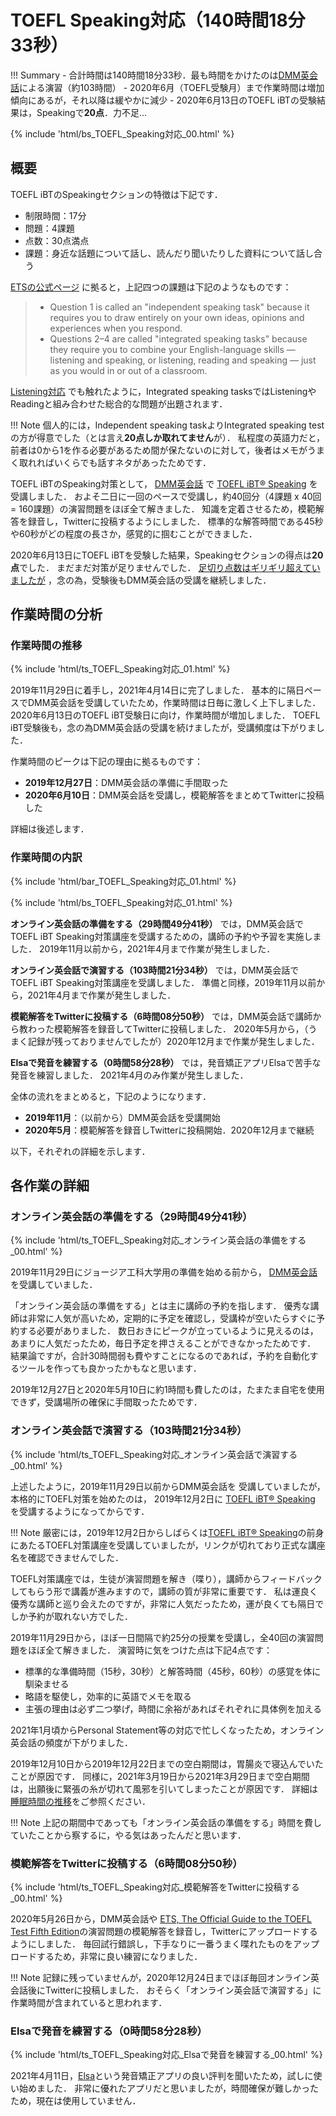 # TOEFL Speaking対応（140時間18分33秒）

!!! Summary
    - 合計時間は140時間18分33秒．最も時間をかけたのは[DMM英会話](https://eikaiwa.dmm.com/)による演習（約103時間）
    - 2020年6月（TOEFL受験月）まで作業時間は増加傾向にあるが，それ以降は緩やかに減少
    - 2020年6月13日のTOEFL iBTの受験結果は，Speakingで**20点**．力不足…

{% include 'html/bs_TOEFL_Speaking対応_00.html' %}

## 概要

TOEFL iBTのSpeakingセクションの特徴は下記です．

- 制限時間：17分
- 問題：4課題
- 点数：30点満点
- 課題：身近な話題について話し、読んだり聞いたりした資料について話し合う

[ETSの公式ページ](https://www.ets.org/toefl/test-takers/ibt/about/content/speaking)
に拠ると，上記四つの課題は下記のようなものです：

> - Question 1 is called an "independent speaking task" because it requires you to draw entirely on your own ideas, opinions and experiences when you respond.
> - Questions 2–4 are called "integrated speaking tasks" because they require you to combine your English-language skills — listening and speaking, or listening, reading and speaking — just as you would in or out of a classroom.

[Listening対応](https://kakeami.github.io/road-to-gatech/toefl-l/)
でも触れたように，Integrated speaking tasksではListeningやReadingと組み合わせた総合的な問題が出題されます．

!!! Note
    個人的には，Independent speaking taskよりIntegrated speaking testの方が得意でした（とは言え**20点しか取れてません**が）．
    私程度の英語力だと，前者は0から1を作る必要があるため間が保たないのに対して，後者はメモがうまく取れればいくらでも話すネタがあったためです．

TOEFL iBTのSpeaking対策として，
[DMM英会話](https://eikaiwa.dmm.com/)
で
[TOEFL iBT® Speaking](https://eikaiwa.dmm.com/app/materials/toefl-ibt-speaking/n_Camse6EeiarIthGrbo5A)
を受講しました．
およそ二日に一回のペースで受講し，約40回分（4課題 x 40回 = 160課題）の演習問題をほぼ全て解きました．
知識を定着させるため，模範解答を録音し，Twitterに投稿するようにしました．
標準的な解答時間である45秒や60秒がどの程度の長さか，感覚的に掴むことができました．

2020年6月13日にTOEFL iBTを受験した結果，Speakingセクションの得点は**20点**でした．
まだまだ対策が足りませんでした．
[足切り点数はギリギリ超えていましたが](https://kakeami.github.io/road-to-gatech/a-b/)
，念の為，受験後もDMM英会話の受講を継続しました．

## 作業時間の分析

### 作業時間の推移

{% include 'html/ts_TOEFL_Speaking対応_01.html' %}

2019年11月29日に着手し，2021年4月14日に完了しました．
基本的に隔日ペースでDMM英会話を受講していたため，作業時間は日毎に激しく上下しました．
2020年6月13日のTOEFL iBT受験日に向け，作業時間が増加しました．
TOEFL iBT受験後も，念の為DMM英会話の受講を続けましたが，受講頻度は下がりました．

作業時間のピークは下記の理由に拠るものです：

- **2019年12月27日**：DMM英会話の準備に手間取った
- **2020年6月10日**：DMM英会話を受講し，模範解答をまとめてTwitterに投稿した

詳細は後述します．

### 作業時間の内訳

{% include 'html/bar_TOEFL_Speaking対応_01.html' %}

{% include 'html/bs_TOEFL_Speaking対応_01.html' %}

**オンライン英会話の準備をする（29時間49分41秒）**
では，DMM英会話でTOEFL iBT Speaking対策講座を受講するための，講師の予約や予習を実施しました．
2019年11月以前から，2021年4月まで作業が発生しました．

**オンライン英会話で演習する（103時間21分34秒）**
では，DMM英会話でTOEFL iBT Speaking対策講座を受講しました．
準備と同様，2019年11月以前から，2021年4月まで作業が発生しました．

**模範解答をTwitterに投稿する（6時間08分50秒）**
では，DMM英会話で講師から教わった模範解答を録音してTwitterに投稿しました．
2020年5月から，（うまく記録が残っておりませんでしたが）2020年12月まで作業が発生しました．

**Elsaで発音を練習する（0時間58分28秒）**
では，発音矯正アプリElsaで苦手な発音を練習しました．
2021年4月のみ作業が発生しました．

全体の流れをまとめると，下記のようになります．

- **2019年11月**：（以前から）DMM英会話を受講開始
- **2020年5月**：模範解答を録音しTwitterに投稿開始．2020年12月まで継続

以下，それぞれの詳細を示します．

## 各作業の詳細

### オンライン英会話の準備をする（29時間49分41秒）

{% include 'html/ts_TOEFL_Speaking対応_オンライン英会話の準備をする_00.html' %}

2019年11月29日にジョージア工科大学用の準備を始める前から，
[DMM英会話](https://eikaiwa.dmm.com/)
を受講していました．

「オンライン英会話の準備をする」とは主に講師の予約を指します．
優秀な講師は非常に人気が高いため，定期的に予定を確認し，受講枠が空いたらすぐに予約する必要がありました．
数日おきにピークが立っているように見えるのは，あまりに人気だったため，毎日予定を押さえることができなかったためです．
結果論ですが，合計30時間弱も費やすことになるのであれば，予約を自動化するツールを作っても良かったかもなと思います．

2019年12月27日と2020年5月10日に約1時間も費したのは，たまたま自宅を使用できず，受講場所の確保に手間取ったためです．

### オンライン英会話で演習する（103時間21分34秒）

{% include 'html/ts_TOEFL_Speaking対応_オンライン英会話で演習する_00.html' %}

上述したように，2019年11月29日以前からDMM英会話を
受講していましたが，
本格的にTOEFL対策を始めたのは，
2019年12月2日に
[TOEFL iBT® Speaking](https://eikaiwa.dmm.com/app/materials/toefl-ibt-speaking/n_Camse6EeiarIthGrbo5A)
を受講するようになってからです．

!!! Note
    厳密には，2019年12月2日からしばらくは[TOEFL iBT® Speaking](https://eikaiwa.dmm.com/app/materials/toefl-ibt-speaking/n_Camse6EeiarIthGrbo5A)の前身にあたるTOEFL対策講座を受講していましたが，リンクが切れており正式な講座名を確認できませんでした．

TOEFL対策講座では，生徒が演習問題を解き（喋り），講師からフィードバックしてもらう形で講義が進みますので，講師の質が非常に重要です．
私は運良く優秀な講師と巡り会えたのですが，非常に人気だったため，運が良くても隔日でしか予約が取れない方でした．

2019年11月29日から，ほぼ一日間隔で約25分の授業を受講し，全40回の演習問題をほぼ全て解きました．
演習時に気をつけた点は下記4点です：

- 標準的な準備時間（15秒，30秒）と解答時間（45秒，60秒）の感覚を体に馴染ませる
- 略語を駆使し，効率的に英語でメモを取る
- 主張の理由は必ず二つ挙げ，時間に余裕があればそれぞれに具体例を加える

2021年1月頃からPersonal Statement等の対応で忙しくなったため，オンライン英会話の頻度が下がりました．

2019年12月10日から2019年12月22日までの空白期間は，胃腸炎で寝込んでいたことが原因です．
同様に，2021年3月19日から2021年3月29日まで空白期間は，出願後に緊張の糸が切れて風邪を引いてしまったことが原因です．
詳細は[睡眠時間の推移](https://kakeami.github.io/road-to-gatech/a-b/)をご参照ください．

!!! Note
    上記の期間中であっても「オンライン英会話の準備をする」時間を費していたことから察するに，やる気はあったんだと思います．

### 模範解答をTwitterに投稿する（6時間08分50秒）

{% include 'html/ts_TOEFL_Speaking対応_模範解答をTwitterに投稿する_00.html' %}

2020年5月26日から，DMM英会話や
[ETS, The Official Guide to the TOEFL Test Fifth Edition](https://www.amazon.co.jp/Official-Guide-TOEFL-Test-Fifth/dp/9387432726)の演習問題の模範解答を録音し，Twitterにアップロードするようにしました．
毎回試行錯誤し，下手なりに一番うまく喋れたものをアップロードするため，非常に良い練習になりました．

!!! Note
    記録に残っていませんが，2020年12月24日までほぼ毎回オンライン英会話後にTwitterに投稿しました．
    おそらく「オンライン英会話で演習する」に作業時間が含まれていると思われます．

### Elsaで発音を練習する（0時間58分28秒）

{% include 'html/ts_TOEFL_Speaking対応_Elsaで発音を練習する_00.html' %}

2021年4月11日，[Elsa](https://elsaspeak.com/ja/)という発音矯正アプリの良い評判を聞いたため，試しに使い始めました．
非常に優れたアプリだと思いましたが，時間確保が難しかったため，現在は使用していません．
